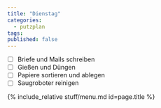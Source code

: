 ```yaml
---
title: "Dienstag"
categories:
  - putzplan
tags:
published: false
---
```


 - [ ] Briefe und Mails schreiben  
 - [ ] Gießen und Düngen  
 - [ ] Papiere sortieren und ablegen  
 - [ ] Saugroboter reinigen
<!--more-->
{%  include_relative stuff/menu.md id=page.title %}
<!--stackedit_data:
eyJoaXN0b3J5IjpbNzQwMTI5NzY0LC00NTU2MzIxODldfQ==
-->